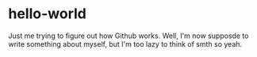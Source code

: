 # hello-world
Just me trying to figure out how Github works.
Well, I'm now supposde to write something about myself, but I'm too lazy to think of smth so yeah.
